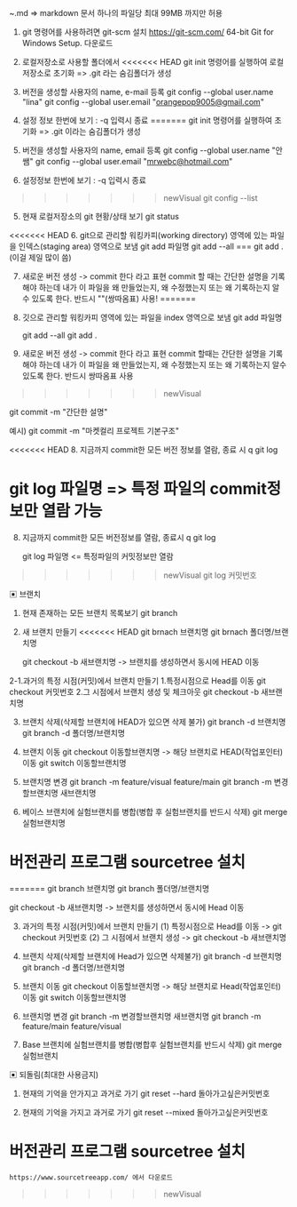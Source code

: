 ~.md => markdown 문서
하나의 파일당 최대 99MB 까지만 허용

1. git 명령어를 사용하려면 git-scm 설치
   https://git-scm.com/
   64-bit Git for Windows Setup. 다운로드

2. 로컬저장소로 사용할 폴더에서
<<<<<<< HEAD
   git init 명령어를 실행하여 로컬저장소로 초기화 => .git 라는 숨김폴더가 생성

3. 버전을 생성할 사용자의 name, e-mail 등록
   git config --global user.name "lina"
   git config --global user.email "orangepop9005@gmail.com"

4. 설정 정보 한번에 보기 : -q 입력시 종료
=======
   git init 명령어를 실행하여 초기화 => .git 이라는 숨김폴더가 생성

3. 버전을 생성할 사용자의 name, email 등록
   git config --global user.name "안쌤"
   git config --global user.email "mrwebc@hotmail.com"

4. 설정정보 한번에 보기 : -q 입력시 종료
>>>>>>> newVisual
   git config --list

5. 현재 로컬저장소의 git 현황/상태 보기
   git status

<<<<<<< HEAD
6. git으로 관리할 워킹카피(working directory) 영역에 있는 파일을 인덱스(staging area) 영역으로 보냄
   git add 파일명
   git add --all === git add . (이걸 제일 많이 씀)

7. 새로운 버전 생성 -> commit 한다 라고 표현
   commit 할 때는 간단한 설명을 기록해야 하는데
   내가 이 파일을 왜 만들었는지, 왜 수정했는지 또는 왜 기록하는지 알 수 있도록 한다.
   반드시 ""(쌍따옴표) 사용!
=======
6. 깃으로 관리할 워킹카피 영역에 있는 파일을 index 영역으로 보냄
   git add 파일명

   git add --all
   git add .

7. 새로운 버전 생성 -> commit 한다 라고 표현
   commit 할때는 간단한 설명을 기록해야 하는데
   내가 이 파일을 왜 만들었는지, 왜 수정했는지
   또는 왜 기록하는지 알수 있도록 한다.
   반드시 쌍따옴표 사용
>>>>>>> newVisual

   git commit -m "간단한 설명"

   예시) git commit -m "마켓컬리 프로젝트 기본구조"

<<<<<<< HEAD
8. 지금까지 commit한 모든 버전 정보를 열람, 종료 시 q
   git log

   git log 파일명 => 특정 파일의 commit정보만 열람 가능
=======
8. 지금까지 commit한 모든 버전정보를 열람, 종료시 q
   git log

   git log 파일명 <= 특정파일의 커밋정보만 열람
>>>>>>> newVisual
   git log 커밋번호

▣ 브랜치

1. 현재 존재하는 모든 브랜치 목록보기
   git branch

2. 새 브랜치 만들기
<<<<<<< HEAD
   git brnach 브랜치명
   git brnach 폴더명/브랜치명

   git checkout -b 새브랜치명 -> 브랜치를 생성하면서 동시에 HEAD 이동

2-1.과거의 특정 시점(커밋)에서 브랜치 만들기 1.특정시점으로 Head를 이동
git checkout 커밋번호 2.그 시점에서 브랜치 생성 및 체크아웃
git checkout -b 새브랜치명

3. 브랜치 삭제(삭제할 브랜치에 HEAD가 있으면 삭제 불가)
   git branch -d 브랜치명
   git branch -d 폴더명/브랜치명

4. 브랜치 이동
   git checkout 이동할브랜치명 -> 해당 브랜치로 HEAD(작업포인터) 이동
   git switch 이동할브랜치명

5. 브랜치명 변경
   git branch -m feature/visual feature/main
   git branch -m 변경할브랜치명 새브랜치명

6. 베이스 브랜치에 실험브랜치를 병합(병합 후 실험브랜치를 반드시 삭제)
   git merge 실험브랜치명

# 버전관리 프로그램 sourcetree 설치
=======
   git branch 브랜치명
   git branch 폴더명/브랜치명

   git checkout -b 새브랜치명 -> 브랜치를 생성하면서 동시에 Head 이동

3. 과거의 특정 시점(커밋)에서 브랜치 만들기
   (1) 특정시점으로 Head를 이동 -> git checkout 커밋번호
   (2) 그 시점에서 브랜치 생성 -> git checkout -b 새브랜치명

4. 브랜치 삭제(삭제할 브랜치에 Head가 있으면 삭제불가)
   git branch -d 브랜치명
   git branch -d 폴더명/브랜치명

5. 브랜치 이동
   git checkout 이동할브랜치명 -> 해당 브랜치로 Head(작업포인터) 이동
   git switch 이동할브랜치명

6. 브랜치명 변경
   git branch -m 변경할브랜치명 새브랜치명
   git branch -m feature/main feature/visual

7. Base 브랜치에 실험브랜치를 병합(병합후 실험브랜치를 반드시 삭제)
   git merge 실험브랜치

▣ 되돌림(최대한 사용금지)

1. 현재의 기억을 안가지고 과거로 가기
   git reset --hard 돌아가고싶은커밋번호

2. 현재의 기억을 가지고 과거로 가기
   git reset --mixed 돌아가고싶은커밋번호

# 버전관리 프로그램 sourcetree 설치

    https://www.sourcetreeapp.com/ 에서 다운로드
>>>>>>> newVisual

